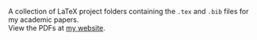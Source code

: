 A collection of LaTeX project folders containing the `.tex` and `.bib` files for my academic papers.  
View the PDFs at [my website](https://derekandersen.net/papers.html).
